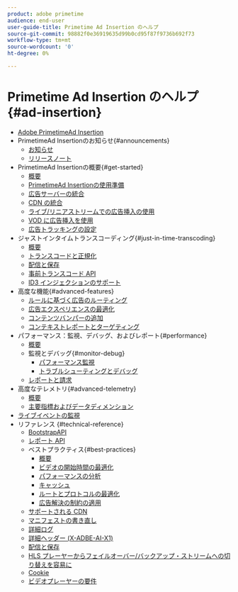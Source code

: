 ```yaml
---
product: adobe primetime
audience: end-user
user-guide-title: Primetime Ad Insertion のヘルプ
source-git-commit: 98882f0e36919635d99b0cd95f87f9736b692f73
workflow-type: tm+mt
source-wordcount: '0'
ht-degree: 0%

---
```



# Primetime Ad Insertion のヘルプ {#ad-insertion}

+ [Adobe PrimetimeAd Insertion](home.md)
+ PrimetimeAd Insertionのお知らせ{#announcements}
   + [お知らせ](announcements/overview.md)
   + [リリースノート](https://experienceleague.adobe.com/docs/primetime/release-notes/ptai/ptai-21x-release-notes.html)
+ PrimetimeAd Insertionの概要{#get-started}
   + [概要](getting-started/get-started-overview.md)
   + [PrimetimeAd Insertionの使用準備](getting-started/setup-ptai.md)
   + [広告サーバーの統合](getting-started/integrate-ad-server.md)
   + [CDN の統合](getting-started/integrate-cdn.md)
   + [ライブ/リニアストリームでの広告挿入の使用](getting-started/ad-insertion-live-linear-stream.md)
   + [VOD に広告挿入を使用](getting-started/ad-insertion-vod.md)
   + [広告トラッキングの設定](getting-started/set-up-ad-tracking.md)
+ ジャストインタイムトランスコーディング{#just-in-time-transcoding}
   + [概要](just-in-time-transcoding/jit-transcoding-overview.md)
   + [トランスコードと正規化](just-in-time-transcoding/transcoding-and-normalization.md)
   + [配信と保存](https://experienceleague.adobe.com/docs/primetime/ad-insertion/technical-reference/delivery-and-storage.html)
   + [事前トランスコード API](just-in-time-transcoding/pre-transcoding-api.md)
   + [ID3 インジェクションのサポート](just-in-time-transcoding/id3-injection-support.md)
+ 高度な機能{#advanced-features}
   + [ルールに基づく広告のルーティング](advanced-features/route-ads-based-on-rules.md)
   + [広告エクスペリエンスの最適化](advanced-features/optimize-ad-experiences.md)
   + [コンテンツバンパーの追加](advanced-features/add-content-bumpers.md)
   + [コンテキストレポートとターゲティング](advanced-features/contextual-reporting-and-targeting.md)
+ パフォーマンス：監視、デバッグ、およびレポート{#performance}
   + [概要](performance-monitoring-debugging-reporting/performance-overview.md)
   + 監視とデバッグ{#monitor-debug}
      + [パフォーマンス監視](performance-monitoring-debugging-reporting/performance-monitoring.md)
      + [トラブルシューティングとデバッグ](performance-monitoring-debugging-reporting/troubleshoot-and-debug.md)
   + [レポートと請求](performance-monitoring-debugging-reporting/reporting-and-billing.md)
+ 高度なテレメトリ{#advanced-telemetry}
   + [概要](advanced-telemetry/advanced-telemetry-overview.md)
   + [主要指標およびデータディメンション](advanced-telemetry/key-metrics.md)
+ [ライブイベントの監視](live-event-monitoring.md)
+ リファレンス {#technical-reference}
   + [BootstrapAPI](technical-reference/bootstrap-api.md)
   + [レポート API](assets/auditude-report-api.pdf)
   + ベストプラクティス{#best-practices}
      + [概要](best-practices/best-practices-overview.md)
      + [ビデオの開始時間の最適化](best-practices/optimize-video-startup-time.md)
      + [パフォーマンスの分析](best-practices/analyze-performance.md)
      + [キャッシュ](best-practices/caching.md)
      + [ルートとプロトコルの最適化](best-practices/optimize-routes-protocols.md)
      + [広告解決の制約の適用](best-practices/apply-ad-resolution-constraints.md)
   + [サポートされる CDN](technical-reference/supported-cdns.md)
   + [マニフェストの書き直し](technical-reference/manifest-rewriting.md)
   + [詳細ログ](performance-monitoring-debugging-reporting/verbose-logging.md)
   + [詳細ヘッダー (X-ADBE-AI-X1)](performance-monitoring-debugging-reporting/debugging-headers.md)
   + [配信と保存](/help/primetime-ad-insertion/just-in-time-transcoding/delivery-and-storage.md)
   + [HLS プレーヤーからフェイルオーバー/バックアップ・ストリームへの切り替えを容易に](technical-reference/hls-switching-to-failover.md)
   + [Cookie](technical-reference/cookies.md)
   + [ビデオプレーヤーの要件](technical-reference/video-player-requirements.md)